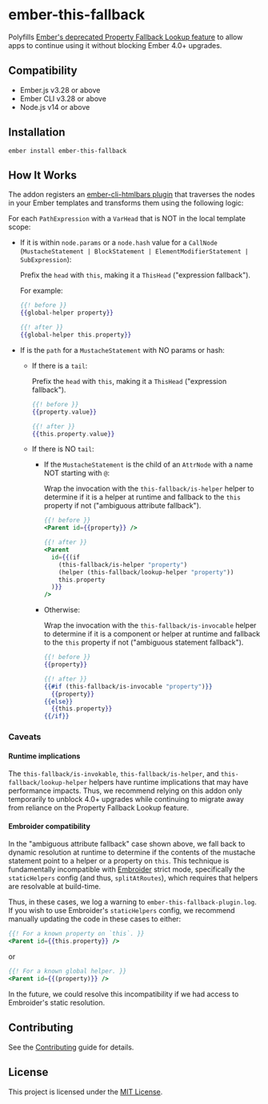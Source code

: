 # ember-this-fallback

Polyfills [Ember's deprecated Property Fallback Lookup feature](https://deprecations.emberjs.com/v3.x/#toc_this-property-fallback) to allow apps to continue using it without blocking Ember 4.0+ upgrades.

## Compatibility

- Ember.js v3.28 or above
- Ember CLI v3.28 or above
- Node.js v14 or above

## Installation

```shell
ember install ember-this-fallback
```

## How It Works

The addon registers an [ember-cli-htmlbars plugin](https://github.com/ember-cli/ember-cli-htmlbars#adding-custom-plugins) that traverses the nodes in your Ember templates and transforms them using the following logic:

For each `PathExpression` with a `VarHead` that is NOT in the local template scope:

- If it is within `node.params` or a `node.hash` value for a `CallNode` (`MustacheStatement | BlockStatement | ElementModifierStatement | SubExpression`):

  Prefix the `head` with `this`, making it a `ThisHead` ("expression fallback").

  For example:

  ```hbs
  {{! before }}
  {{global-helper property}}

  {{! after }}
  {{global-helper this.property}}
  ```

- If is the `path` for a `MustacheStatement` with NO params or hash:

  - If there is a `tail`:

    Prefix the `head` with `this`, making it a `ThisHead` ("expression fallback").

    ```hbs
    {{! before }}
    {{property.value}}

    {{! after }}
    {{this.property.value}}
    ```

  - If there is NO `tail`:

    - If the `MustacheStatement` is the child of an `AttrNode` with a name NOT starting with `@`:

      Wrap the invocation with the `this-fallback/is-helper` helper to determine if it is a helper at runtime and fallback to the `this` property if not ("ambiguous attribute fallback").

      ```hbs
      {{! before }}
      <Parent id={{property}} />

      {{! after }}
      <Parent
        id={{(if
          (this-fallback/is-helper "property")
          (helper (this-fallback/lookup-helper "property"))
          this.property
        )}}
      />
      ```

    - Otherwise:

      Wrap the invocation with the `this-fallback/is-invocable` helper to determine if it is a component or helper at runtime and fallback to the `this` property if not ("ambiguous statement fallback").

      ```hbs
      {{! before }}
      {{property}}

      {{! after }}
      {{#if (this-fallback/is-invocable "property")}}
        {{property}}
      {{else}}
        {{this.property}}
      {{/if}}
      ```

### Caveats

#### Runtime implications

The `this-fallback/is-invokable`, `this-fallback/is-helper`, and `this-fallback/lookup-helper` helpers have runtime implications that may have performance impacts. Thus, we recommend relying on this addon only temporarily to unblock 4.0+ upgrades while continuing to migrate away from reliance on the Property Fallback Lookup feature.

#### Embroider compatibility

In the "ambiguous attribute fallback" case shown above, we fall back to dynamic resolution at runtime to determine if the contents of the mustache statement point to a helper or a property on `this`. This technique is fundamentally incompatible with [Embroider](https://github.com/embroider-build/embroider) strict mode, specifically the `staticHelpers` config (and thus, `splitAtRoutes`), which requires that helpers are resolvable at build-time.

Thus, in these cases, we log a warning to `ember-this-fallback-plugin.log`. If you wish to use Embroider's `staticHelpers` config, we recommend manually updating the code in these cases to either:

```hbs
{{! For a known property on `this`. }}
<Parent id={{this.property}} />
```

or

```hbs
{{! For a known global helper. }}
<Parent id={{(property)}} />
```

In the future, we could resolve this incompatibility if we had access to Embroider's static resolution.

## Contributing

See the [Contributing](CONTRIBUTING.md) guide for details.

## License

This project is licensed under the [MIT License](LICENSE.md).
